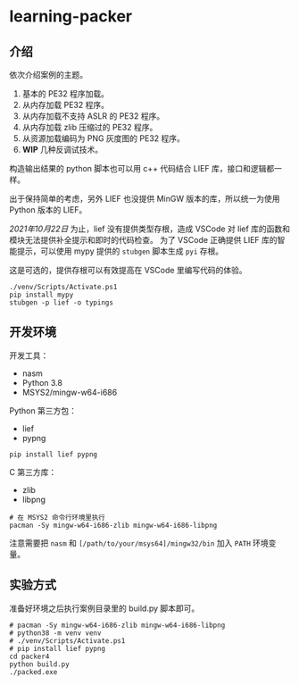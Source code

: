 # learning-packer

## 介绍

依次介绍案例的主题。

1. 基本的 PE32 程序加载。
2. 从内存加载 PE32 程序。
3. 从内存加载不支持 ASLR 的 PE32 程序。
4. 从内存加载 zlib 压缩过的 PE32 程序。
5. 从资源加载编码为 PNG 灰度图的 PE32 程序。
6. **WIP** 几种反调试技术。

构造输出结果的 python 脚本也可以用 c++ 代码结合 LIEF 库，接口和逻辑都一样。

出于保持简单的考虑，另外 LIEF 也没提供 MinGW 版本的库，所以统一为使用 Python 版本的 LIEF。

*2021年10月22日* 为止，lief 没有提供类型存根，造成 VSCode 对 lief 库的函数和模块无法提供补全提示和即时的代码检查。 为了 VSCode 正确提供 LIEF 库的智能提示，可以使用 mypy 提供的 `stubgen` 脚本生成 `pyi` 存根。

这是可选的，提供存根可以有效提高在 VSCode 里编写代码的体验。

```shell
./venv/Scripts/Activate.ps1
pip install mypy
stubgen -p lief -o typings
```

## 开发环境

开发工具：

- nasm
- Python 3.8
- MSYS2/mingw-w64-i686

Python 第三方包：

- lief
- pypng

```shell
pip install lief pypng
```

C 第三方库：

- zlib
- libpng

```shell
# 在 MSYS2 命令行环境里执行
pacman -Sy mingw-w64-i686-zlib mingw-w64-i686-libpng
```

注意需要把 `nasm` 和 `[/path/to/your/msys64]/mingw32/bin` 加入 `PATH` 环境变量。

## 实验方式

准备好环境之后执行案例目录里的 build.py 脚本即可。

```shell
# pacman -Sy mingw-w64-i686-zlib mingw-w64-i686-libpng
# python38 -m venv venv
# ./venv/Scripts/Activate.ps1
# pip install lief pypng
cd packer4
python build.py
./packed.exe
```
